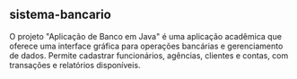 ## sistema-bancario
O projeto "Aplicação de Banco em Java" é uma aplicação acadêmica que oferece uma interface gráfica para operações bancárias e gerenciamento de dados. Permite cadastrar funcionários, agências, clientes e contas, com transações e relatórios disponíveis. 
